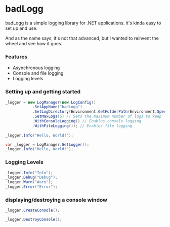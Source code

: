 ﻿# badLogg
badLogg is a simple logging library for .NET applications. it's kinda easy to set up and use. 

And as the name says, it's not that advanced, but I wanted to reinvent the wheel and see how it goes.

### Features
* Asynchronous logging
* Console and file logging
* Logging levels


### Setting up and getting started
```csharp
_logger = new LogManager(new LogConfig()
            .SetAppName("badLogg")
            .SetLogDirectory(Environment.GetFolderPath(Environment.SpecialFolder.ApplicationData) + "\\badLogg\\Logs") // Set the log directory
            .SetMaxLogs(5) // Sets the maximum number of logs to keep
            .WithConsoleLogging() // Enables console logging
            .WithFileLogging()); // Enables file logging
            
_logger.Info("Hello, World!");
```
```csharp
var _logger = LogManager.GetLogger();
_logger.Info("Hello, World!");
```
### Logging Levels
```csharp
_logger.Info("Info");
_logger.Debug("Debug");
_logger.Warn("Warn");
_logger.Error("Error");
```
### displaying/destroying a console window
```csharp
_logger.CreateConsole();

_logger.DestroyConsole();
```
